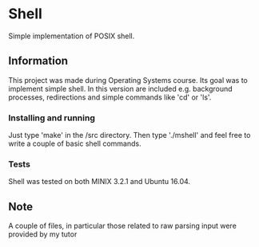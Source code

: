 # Shell
Simple implementation of POSIX shell.

## Information

This project was made during Operating Systems course. 
Its goal was to implement simple shell. 
In this version are included e.g. background processes, redirections and simple commands like 'cd' or 'ls'.

### Installing and running

Just type 'make' in the /src directory.
Then type './mshell' and feel free to write a couple of basic shell commands.

### Tests

Shell was tested on both MINIX 3.2.1 and Ubuntu 16.04.

## Note

A couple of files, in particular those related to raw parsing input were provided by my tutor 



